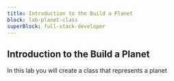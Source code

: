 ```yaml
---
title: Introduction to the Build a Planet
block: lab-planet-class
superBlock: full-stack-developer
---
```


## Introduction to the Build a Planet

In this lab you will create a class that represents a planet
